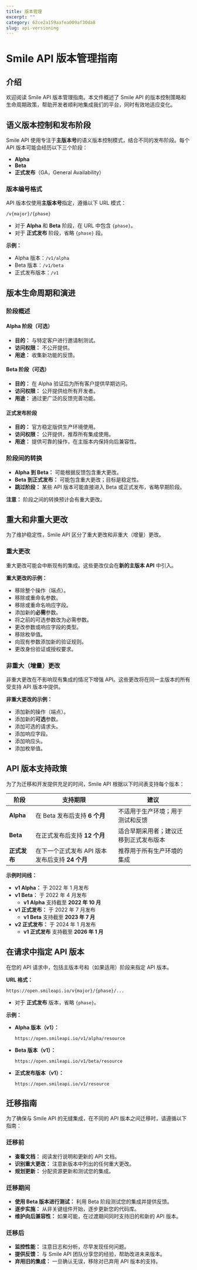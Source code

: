 ```yaml
---
title: 版本管理
excerpt: ""  
category: 62ce2a159aafea009af30da8
slug: api-versioning
---
```


# Smile API 版本管理指南

## 介绍

欢迎阅读 Smile API 版本管理指南。本文件概述了 Smile API 的版本控制策略和生命周期政策，帮助开发者顺利地集成我们的平台，同时有效地适应变化。

## 语义版本控制和发布阶段

Smile API 使用专注于**主版本号**的语义版本控制模式，结合不同的发布阶段。每个 API 版本可能会经历以下三个阶段：

- **Alpha**
- **Beta**
- **正式发布**（GA，General Availability）

### 版本编号格式

API 版本仅使用**主版本号**指定，遵循以下 URL 模式：
```
/v{major}/{phase}
```


- 对于 **Alpha** 和 **Beta** 阶段，在 URL 中包含 `{phase}`。
- 对于 **正式发布** 阶段，省略 `{phase}` 段。

**示例：**

- Alpha 版本：`/v1/alpha`
- Beta 版本：`/v1/beta`
- 正式发布版本：`/v1`

## 版本生命周期和演进

### 阶段概述

#### Alpha 阶段（可选）

- **目的：** 与特定客户进行邀请制测试。
- **访问权限：** 不公开提供。
- **用途：** 收集新功能的反馈。

#### Beta 阶段（可选）

- **目的：** 在 Alpha 验证后为所有客户提供早期访问。
- **访问权限：** 公开提供给所有开发者。
- **用途：** 通过更广泛的反馈完善功能。

#### 正式发布阶段

- **目的：** 官方稳定版供生产环境使用。
- **访问权限：** 公开提供，推荐所有集成使用。
- **用途：** 提供可靠的操作，在主版本内保持向后兼容性。

### 阶段间的转换

- **Alpha 到 Beta：** 可能根据反馈包含重大更改。
- **Beta 到正式发布：** 可能包含重大更改；目标是稳定性。
- **跳过阶段：** 某些 API 版本可能直接进入 Beta 或正式发布，省略早期阶段。

**注意：** 阶段之间的转换预计会有重大更改。

## 重大和非重大更改

为了维护稳定性，Smile API 区分了重大更改和非重大（增量）更改。

### 重大更改

重大更改可能会中断现有的集成。这些更改仅会在**新的主版本 API** 中引入。

**重大更改的示例：**

- 移除整个操作（端点）。
- 移除或重命名参数。
- 移除或重命名响应字段。
- 添加新的**必需**参数。
- 将之前的可选参数改为必需参数。
- 更改参数或响应字段的类型。
- 移除枚举值。
- 向现有参数添加新的验证规则。
- 更改身份验证或授权要求。

### 非重大（增量）更改

非重大更改在不影响现有集成的情况下增强 API。这些更改将在同一主版本的所有受支持 API 版本中提供。

**非重大更改的示例：**

- 添加新的操作（端点）。
- 添加新的**可选**参数。
- 添加可选的请求头。
- 添加响应字段。
- 添加响应头。
- 添加枚举值。

## API 版本支持政策

为了为迁移和开发提供充足的时间，Smile API 根据以下时间表支持每个版本：

| **阶段**           | **支持期限**                                | **建议**                                               |
|--------------------|---------------------------------------------|--------------------------------------------------------|
| **Alpha**          | 在 Beta 发布后支持 **6 个月**               | 不适用于生产环境；用于测试和反馈                       |
| **Beta**           | 在正式发布后支持 **12 个月**                | 适合早期采用者；建议迁移到正式发布版本                 |
| **正式发布**       | 在下一个正式发布 API 版本发布后支持 **24 个月** | 推荐用于所有生产环境的集成                             |

**示例时间线：**

- **v1 Alpha：** 于 2022 年 1 月发布
- **v1 Beta：** 于 2022 年 4 月发布
  - **v1 Alpha** 支持截至 **2022 年 10 月**
- **v1 正式发布：** 于 2022 年 7 月发布
  - **v1 Beta** 支持截至 **2023 年 7 月**
- **v2 正式发布：** 于 2024 年 1 月发布
  - **v1 正式发布** 支持截至 **2026 年 1 月**

## 在请求中指定 API 版本

在您的 API 请求中，包括主版本号和（如果适用）阶段来指定 API 版本。

**URL 格式：**
```
https://open.smileapi.io/v{major}/{phase}/...
```


- 对于 **正式发布** 版本，省略 `{phase}`。

**示例：**

- **Alpha 版本（v1）：**

    ```
    https://open.smileapi.io/v1/alpha/resource
    ```

- **Beta 版本（v1）：**

    ```
    https://open.smileapi.io/v1/beta/resource
    ```

- **正式发布版本（v1）：**

    ```
    https://open.smileapi.io/v1/resource
    ```

## 迁移指南

为了确保与 Smile API 的无缝集成，在不同的 API 版本之间迁移时，请遵循以下指南：

### 迁移前

- **查看文档：** 阅读发行说明和更新的 API 文档。
- **识别重大更改：** 注意新版本中列出的任何重大更改。
- **规划更新：** 分配资源更新和测试您的集成。

### 迁移期间

- **使用 Beta 版本进行测试：** 利用 Beta 阶段测试您的集成并提供反馈。
- **逐步实施：** 从非关键组件开始，逐步更新您的代码库。
- **维护向后兼容性：** 如果可能，在过渡期间同时支持旧的和新的 API 版本。

### 迁移后

- **监控性能：** 注意日志和分析，尽早发现任何问题。
- **提供反馈：** 与 Smile API 团队分享您的经验，帮助改进未来版本。
- **弃用旧的集成：** 一旦确认无误，移除对已弃用 API 版本的支持。
